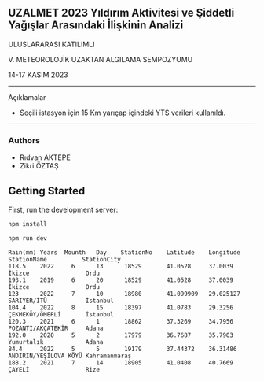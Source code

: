 ## UZALMET 2023 Yıldırım Aktivitesi ve Şiddetli Yağışlar Arasındaki İlişkinin Analizi

ULUSLARARASI KATILIMLI

V. METEOROLOJİK UZAKTAN ALGILAMA SEMPOZYUMU

14-17 KASIM 2023

---

Açıklamalar

- Seçili istasyon için 15 Km yarıçap içindeki YTS verileri kullanıldı.

---

### Authors

- Rıdvan AKTEPE
- Zikri ÖZTAŞ

## Getting Started

First, run the development server:

```bash
npm install

npm run dev
```

```code
Rain(mm) Years  Mounth   Day    StationNo    Latitude    Longitude  StationName          StationCity
118.5 	 2022	  6	     13	     18529       41.0528     37.0039     İkizce                Ordu
193.1	 2019	  6	     20	     18529       41.0528     37.0039     İkizce                Ordu
123	     2022	  7	     10	     18980       41.099909   29.025127   SARIYER/İTÜ           İstanbul
104.4	 2022	  8	     15      18397       41.0783     29.3256     ÇEKMEKÖY/ÖMERLİ       İstanbul
120.3	 2021	  6	     1	     18862       37.3269	 34.7956     POZANTI/AKÇATEKİR     Adana
192.0	 2020	  5	     2	     17979       36.7687	 35.7903     Yumurtalık            Adana
84.4	 2022	  5	     5	     19179       37.44372	 36.31486    ANDIRIN/YEŞİLOVA KÖYÜ Kahramanmaraş
188.2	 2021	  7	     14	     18905       41.0408	 40.7669     ÇAYELİ                Rize

```
